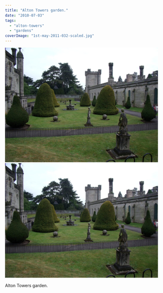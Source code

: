 ```yaml
---
title: "Alton Towers garden."
date: "2010-07-03"
tags: 
  - "alton-towers"
  - "gardens"
coverImage: "1st-may-2011-032-scaled.jpg"
---
```


[![](images/1st-may-2011-032-1024x768.jpg)](images/1st-may-2011-032-scaled.jpg)
[![](images/1st-may-2011-032-1024x768.jpg)](images/1st-may-2011-032-scaled.jpg)

Alton Towers garden.
